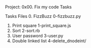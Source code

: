 Project: 0x00. Fix my code
Tasks

Tasks	Files
0. FizzBuzz	0-fizzbuzz.py
1. Print square	1-print_square.js
2. Sort	2-sort.rb
3. User password	3-user.py
4. Double linked list	4-delete_dnodeint/
